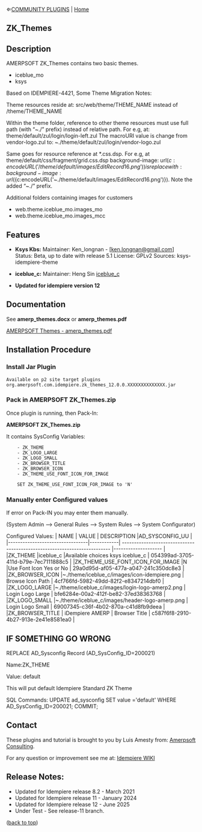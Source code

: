 &lArr;[COMMUNITY PLUGINS](../README.md) | [Home](../README.md)
## <b>ZK_Themes</b>

<a name="readme-top"></a>

## <b>Description</b>

AMERPSOFT ZK_Themes contains two basic themes.
- iceblue_mo
- ksys

Based on IDEMPIERE-4421, Some Theme Migration Notes:

Theme resources reside at:
src/web/theme/THEME_NAME 
instead of /theme/THEME_NAME

Within the theme folder, reference to other theme resources must use full path (with “~./” prefix) instead of relative path. 
For e.g, at:
theme/default/zul/login/login-left.zul
The macroURI value is change from vendor-logo.zul
to:
~./theme/default/zul/login/vendor-logo.zul


Same goes for resource reference at *.css.dsp. 
For e.g, at theme/default/css/fragment/grid.css.dsp background-image: url(${c:encodeURL('/theme/default/images/EditRecord16.png')}) 
is replace with:
background-image: url(${c:encodeURL('~./theme/default/images/EditRecord16.png')}). 
Note the added “~./” prefix.
</pre>

Additional folders containing images for customers

- web.theme.iceblue_mo.images_mo
- web.theme.iceblue_mo.images_mcc

## <b>Features</b>

* <b>Ksys Kbs:</b>
Maintainer: Ken_longnan - [ken.longnan@gmail.com]
Status: Beta, up to date with release 5.1
License: GPLv2
Sources: ksys-idempiere-theme


* <b>iceblue_c:</b>
Maintainer: Heng Sin
[iceblue_c](https://github.com/hengsin/idempiere-examples)

* <b>Updated for idempiere version 12</b>

## <b>Documentation</b>


See <b>amerp_themes.docx</b>   or   <b>amerp_themes.pdf</b>


[AMERPSOFT Themes - amerp_themes.pdf ](./documentation/amerp_themes.pdf)

## <b>Installation Procedure</b>

### <b>Install Jar Plugin </b>
    Available on p2 site target plugins
    org.amerpsoft.com.idempiere.zk_themes_12.0.0.XXXXXXXXXXXXXX.jar

### <b>Pack in AMERPSOFT ZK_Themes.zip</b>

Once plugin is running, then Pack-In:

<b>AMERPSOFT ZK_Themes.zip</b>

It contains SysConfig Variables:

```text
    - ZK_THEME 
    - ZK_LOGO_LARGE
    - ZK_LOGO_SMALL
    - ZK_BROWSER_TITLE
    - ZK_BROWSER_ICON
    - ZK_THEME_USE_FONT_ICON_FOR_IMAGE 
    
    SET ZK_THEME_USE_FONT_ICON_FOR_IMAGE to 'N'
```


### <b>Manually enter Configured values</b>

If error on Pack-IN you may enter them manually.

(System Admin --> General Rules --> System Rules --> System Configurator)

Configured Values:
| NAME	                          | VALUE	   | DESCRIPTION	                                                           |AD_SYSCONFIG_UU      |
|---------------------------------|------------| ------------------------------------------------------------------------- |-------------------- | 
|ZK_THEME	                      |iceblue_c	       |Available choices ksys iceblue_c  |	054399ad-3705-411d-b79e-7ec7111888c5 |
|ZK_THEME_USE_FONT_ICON_FOR_IMAGE |N	       |Use Font Icon Yes or No	                                                   | 29a0d95d-af05-477a-a047-241c350dc8e3 |
|ZK_BROWSER_ICON	              |~./theme/iceblue_c/images/icon-idempiere.png	| Browse Icon Path	| 4cf766fd-5982-49dd-82f2-e8347214dbf0 |
|ZK_LOGO_LARGE	                  |~./theme/iceblue_c/images/login-logo-amerp2.png	| Login Logo Large	| bfe6284e-00a2-412f-be82-37ed38363768 |
|ZK_LOGO_SMALL	                  |~./theme/iceblue_c/images/header-logo-amerp.png	| Login Logo Small	| 69007345-c36f-4b02-870a-c41d8fb9deea |
|ZK_BROWSER_TITLE	              | iDempiere AMERP |	Browser Title	| c587f6f8-2910-4b27-913e-2e41e8581ea0 |


## <b>IF SOMETHING GO WRONG</b>

REPLACE AD_Sysconfig Record (AD_SysConfig_ID=200021)

Name:ZK_THEME

Value: default

This will put default Idempiere Standard ZK Theme
    
SQL Commands: 
UPDATE ad_sysconfig SET value ='default' WHERE AD_SysConfig_ID=200021;
COMMIT;


<!-- CONTACT -->
## Contact

These plugins and tutorial is brought to you by Luis Amesty from: [Amerpsoft Consulting](http://amerpsoft.com/). 

For any question or improvement see me at: [Idempiere WIKI](https://wiki.idempiere.org/en/User:Luisamesty)


## Release Notes:

- Updated for Idempiere release 8.2 - March 2021
- Updated for Idempiere release 11 - January 2024
- Updated for Idempiere release 12 - June 2025
- Under Test - See release-11 branch.

<p align="left">(<a href="#readme-top">back to top</a>)</p>
